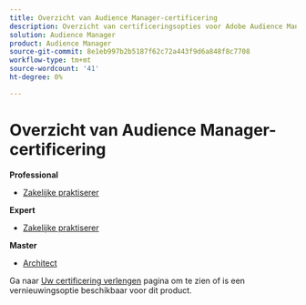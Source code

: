 ```yaml
---
title: Overzicht van Audience Manager-certificering
description: Overzicht van certificeringsopties voor Adobe Audience Manager
solution: Audience Manager
product: Audience Manager
source-git-commit: 8e1eb997b2b5187f62c72a443f9d6a848f8c7708
workflow-type: tm+mt
source-wordcount: '41'
ht-degree: 0%

---
```


# Overzicht van Audience Manager-certificering

**Professional**

* [Zakelijke praktiserer](/help/certifications/aam/aam-p-business.md) <!--AD0-E458-->

**Expert**

* [Zakelijke praktiserer](/help/certifications/aam/aam-e-business.md) <!--AD0-E457-->

**Master**

* [Architect](/help/certifications/aam/aam-m-architect.md) <!--AD0-E454-->

Ga naar [Uw certificering verlengen](/help/certifications/renew.md) pagina om te zien of is een vernieuwingsoptie beschikbaar voor dit product.

